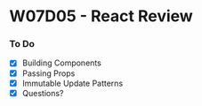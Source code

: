 # W07D05 - React Review

### To Do
- [x] Building Components
- [x] Passing Props
- [x] Immutable Update Patterns
- [x] Questions?
